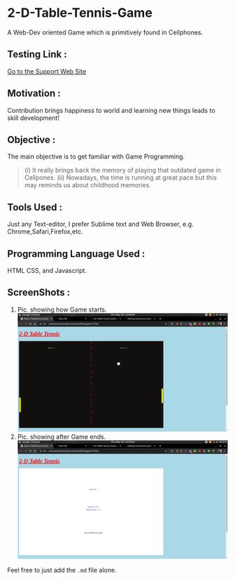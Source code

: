 # 2-D-Table-Tennis-Game
A Web-Dev oriented Game which is primitively found in Cellphones.

## Testing Link :
[Go to the Support Web Site](https://support.west-wind.com)

## Motivation :
Contribution brings happiness to world and learning new things leads to skill development!

## Objective :
The main objective is to get familiar with Game Programming.
>(i) It really brings back the memory of playing that outdated game in Cellpones.
>(ii) Nowadays, the time is running at great pace but this may reminds us about childhood memories.

## Tools Used :
Just any Text-editor, I prefer Sublime text and Web Browser, e.g. Chrome,Safari,Firefox,etc.

## Programming Language Used :
HTML CSS, and Javascript.

## ScreenShots :
1) Pic. showing how Game starts. 
![](ScreenShots/startGame.png)
2) Pic. showing after Game ends.
![](ScreenShots/afterGameEnd.png)

Feel free to just add the `.md` file alone.
